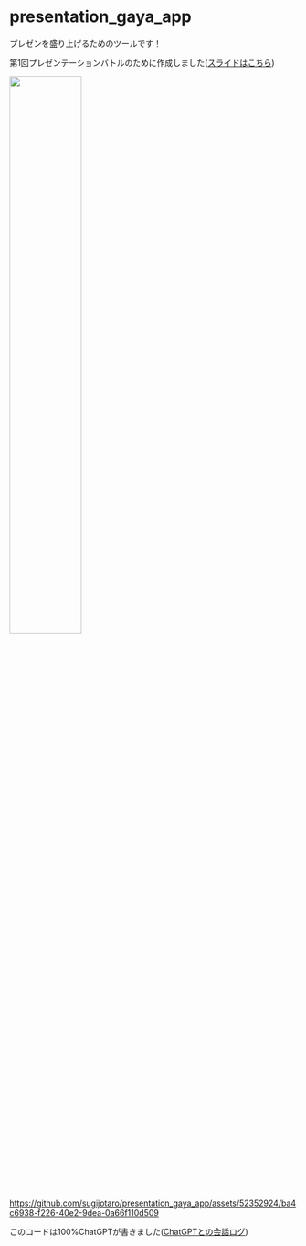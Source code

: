 # presentation_gaya_app

プレゼンを盛り上げるためのツールです！

第1回プレゼンテーションバトルのために作成しました([スライドはこちら](https://github.com/sugijotaro/presentation-battle-1-slides))

<a href="https://x.com/sugijotaro/status/1737325109340491779?s=46&t=tgUs6dxmZpGdlseHDQCi6w" target="_blank">
    <img src="https://github.com/sugijotaro/presentation_gaya_app/assets/52352924/2424746a-d390-4746-ba15-65410bfe475b" width="50%">
</a>

https://github.com/sugijotaro/presentation_gaya_app/assets/52352924/ba4c6938-f226-40e2-9dea-0a66f110d509

このコードは100%ChatGPTが書きました([ChatGPTとの会話ログ](https://chat.openai.com/share/fa770dca-b134-4a97-b852-cf78b36c0329))
